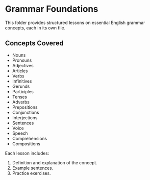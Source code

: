 # Grammar Foundations

This folder provides structured lessons on essential English grammar concepts, each in its own file.

## Concepts Covered

- Nouns
- Pronouns
- Adjectives
- Articles
- Verbs
- Infinitives
- Gerunds
- Participles
- Tenses
- Adverbs
- Prepositions
- Conjunctions
- Interjections
- Sentences
- Voice
- Speech
- Comprehensions
- Compositions

Each lesson includes:

1. Definition and explanation of the concept.
2. Example sentences.
3. Practice exercises.
